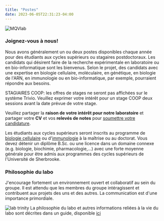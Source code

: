 ```yaml
---
title: "Postes"
date: 2023-06-05T22:31:23-04:00
---
```


![MQVlab](/img/lab_fall_small.jpg "Vue du labo en septembre 2025")

### Joignez-vous à nous!
<!--
Affiché en avril 2025: [Projet de doctorat](https://github.com/mqvallieres/mqvlab_website/raw/master/static/phd_project.pdf)

**Les étudiants aux cycles supérieurs, les stagiaires COOP et les candidats
postdoctoraux avec une expérience en biologie moléculaire/génétique/bio-informatique/transcriptomique/biochimie
et qui désirent effectuer des recherches expérimentales ou en bio-informatique
seront considérés.**
-->

Nous avons généralement un ou deux postes disponibles chaque année pour des
étudiants aux cycles supérieurs ou stagaires postdoctoraux. Les candidats qui
désirent faire de la recherche expérimentale en laboratoire
ou en bio-informatique sont les bienvenus. Selon le projet,
des candidats avec une expertise en biologie cellulaire,
moléculaire, en génétique, en biologie de l'ARN, en immunologie
ou en bio-informatique, par exemple, pourraient répondre aux besoins.

STAGIAIRES COOP: les offres de stages ne seront pas
affichées sur le système Trivio. Veuillez exprimer votre intérêt pour
un stage COOP deux sessions avant la date prévue de votre stage.

Veuillez partager la **raison de votre intérêt pour notre laboratoire**
et partager votre **CV** et vos **relevés de notes** pour
[soumettre votre candidature](mailto:mathieu.quesnel-vallieres@usherbrooke.ca).

Les étudiants aux cycles supérieurs seront inscrits au programme de [biologie cellulaire](https://www.usherbrooke.ca/dep-immunologie-biologie-cellulaire/programmes/biologie-cellulaire)
ou d'[immunologie](https://www.usherbrooke.ca/dep-immunologie-biologie-cellulaire/programmes/immunologie)
à la maîtrise ou au doctorat.
Vous devez détenir un diplôme B.Sc. ou une licence  dans un domaine connexe
(e.g. biologie, biochimie, pharmacologie,...) avec une forte moyenne générale
pour être admis aux programmes des cycles supérieurs de l'Université de Sherbrooke.

### Philosophie du labo
J'encourage fortement un environnement ouvert et collaboratif au sein
du groupe. Il est attendu que les membres du groupe intéragissent et
contribuent aux projets des uns et des autres. La communication est
d'une importance primordiale.

![lab trinity](/img/lab_trinity.fr.png)
La philosophie du labo et autres informations reliées à la vie
du labo sont décrites dans un guide, disponible [ici](https://github.com/mqvallieres/mqvlab_website/raw/master/static/MQVlab_guide.pdf)
